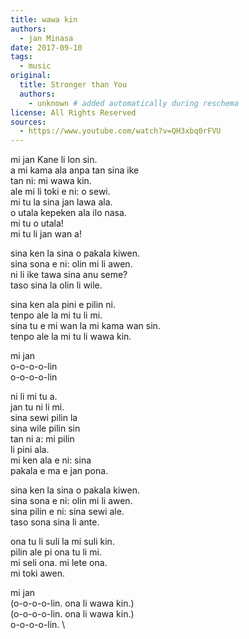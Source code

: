 ```yaml
---
title: wawa kin
authors:
  - jan Minasa
date: 2017-09-10
tags:
  - music
original:
  title: Stronger than You
  authors:
    - unknown # added automatically during reschema
license: All Rights Reserved
sources:
  - https://www.youtube.com/watch?v=QH3xbq0rFVU
---
```


mi jan Kane li lon sin.  \
a mi kama ala anpa tan sina ike  \
tan ni: mi wawa kin.  \
ale mi li toki e ni: o sewi.  \
mi tu la sina jan lawa ala.  \
o utala kepeken ala ilo nasa.  \
mi tu o utala!  \
mi tu li jan wan a!

sina ken la sina o pakala kiwen.  \
sina sona e ni: olin mi li awen.  \
ni li ike tawa sina anu seme?  \
taso sina la olin li wile.

sina ken ala pini e pilin ni.  \
tenpo ale la mi tu li mi.  \
sina tu e mi wan la mi kama wan sin.  \
tenpo ale la mi tu li wawa kin.

mi jan  \
o-o-o-o-lin  \
o-o-o-o-lin

ni li mi tu a.  \
jan tu ni li mi.  \
sina sewi pilin la  \
sina wile pilin sin  \
tan ni a: mi pilin  \
li pini ala.  \
mi ken ala e ni: sina  \
pakala e ma e jan pona.

sina ken la sina o pakala kiwen.  \
sina sona e ni: olin mi li awen.  \
sina pilin e ni: sina sewi ale.  \
taso sona sina li ante.

ona tu li suli la mi suli kin.  \
pilin ale pi ona tu li mi.  \
mi seli ona. mi lete ona.  \
mi toki awen.

mi jan  \
(o-o-o-o-lin. ona li wawa kin.)  \
(o-o-o-o-lin. ona li wawa kin.)  \
o-o-o-o-lin.  \
